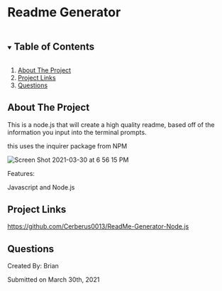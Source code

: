 
<!-- TABLE OF CONTENTS -->



# Readme Generator


<details open="open">
<summary><h2 style="display: inline-block">Table of Contents</h2></summary>
<ol>
<li><a href="#about-the-project">About The Project</a></li>
<li><a href="#project-links">Project Links</a></li>
<li><a href="#questions">Questions</a></li>
</ol>
</details>



<!-- ABOUT THE PROJECT -->
## About The Project

This is a node.js that will create a high quality readme, based off of the information you input into the terminal prompts.

this uses the inquirer package from NPM

![Screen Shot 2021-03-30 at 6 56 15 PM](https://user-images.githubusercontent.com/76604281/113079301-a5044680-9189-11eb-8f49-fe65c856826c.png)


Features:

Javascript and  Node.js

<!-- PROJECT LINKS -->
## Project Links

https://github.com/Cerberus0013/ReadMe-Generator-Node.js


<!-- Questions -->
## Questions

Created By: Brian




Submitted on March 30th, 2021

